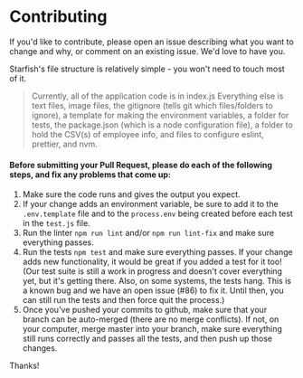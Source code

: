 # Contributing

If you'd like to contribute, please open an issue describing what you want to change and why, or comment on an existing issue. We'd love to have you.

Starfish's file structure is relatively simple - you won't need to touch most of it.

> Currently, all of the application code is in index.js
> Everything else is text files, image files, the gitignore (tells git which files/folders to ignore), a template for making the environment variables, a folder for tests, the package.json (which is a node configuration file), a folder to hold the CSV(s) of employee info, and files to configure eslint, prettier, and nvm.

#### Before submitting your Pull Request, please do each of the following steps, and fix any problems that come up:

1. Make sure the code runs and gives the output you expect.
1. If your change adds an environment variable, be sure to add it to the `.env.template` file and to the `process.env` being created before each test in the `test.js` file.
1. Run the linter `npm run lint` and/or `npm run lint-fix` and make sure everything passes.
1. Run the tests `npm test` and make sure everything passes. If your change adds new functionality, it would be great if you added a test for it too! (Our test suite is still a work in progress and doesn't cover everything yet, but it's getting there. Also, on some systems, the tests hang. This is a known bug and we have an open issue (#86) to fix it. Until then, you can still run the tests and then force quit the process.)
1. Once you've pushed your commits to github, make sure that your branch can be auto-merged (there are no merge conflicts). If not, on your computer, merge master into your branch, make sure everything still runs correctly and passes all the tests, and then push up those changes.

Thanks!
